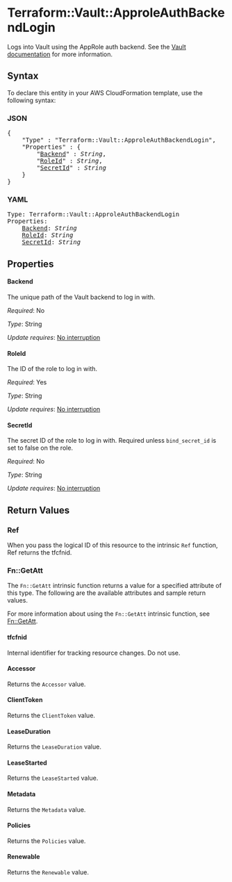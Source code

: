 # Terraform::Vault::ApproleAuthBackendLogin

Logs into Vault using the AppRole auth backend. See the [Vault
documentation](https://www.vaultproject.io/docs/auth/approle.html) for more
information.

## Syntax

To declare this entity in your AWS CloudFormation template, use the following syntax:

### JSON

<pre>
{
    "Type" : "Terraform::Vault::ApproleAuthBackendLogin",
    "Properties" : {
        "<a href="#backend" title="Backend">Backend</a>" : <i>String</i>,
        "<a href="#roleid" title="RoleId">RoleId</a>" : <i>String</i>,
        "<a href="#secretid" title="SecretId">SecretId</a>" : <i>String</i>
    }
}
</pre>

### YAML

<pre>
Type: Terraform::Vault::ApproleAuthBackendLogin
Properties:
    <a href="#backend" title="Backend">Backend</a>: <i>String</i>
    <a href="#roleid" title="RoleId">RoleId</a>: <i>String</i>
    <a href="#secretid" title="SecretId">SecretId</a>: <i>String</i>
</pre>

## Properties

#### Backend

The unique path of the Vault backend to log in with.

_Required_: No

_Type_: String

_Update requires_: [No interruption](https://docs.aws.amazon.com/AWSCloudFormation/latest/UserGuide/using-cfn-updating-stacks-update-behaviors.html#update-no-interrupt)

#### RoleId

The ID of the role to log in with.

_Required_: Yes

_Type_: String

_Update requires_: [No interruption](https://docs.aws.amazon.com/AWSCloudFormation/latest/UserGuide/using-cfn-updating-stacks-update-behaviors.html#update-no-interrupt)

#### SecretId

The secret ID of the role to log in with. Required
unless `bind_secret_id` is set to false on the role.

_Required_: No

_Type_: String

_Update requires_: [No interruption](https://docs.aws.amazon.com/AWSCloudFormation/latest/UserGuide/using-cfn-updating-stacks-update-behaviors.html#update-no-interrupt)

## Return Values

### Ref

When you pass the logical ID of this resource to the intrinsic `Ref` function, Ref returns the tfcfnid.

### Fn::GetAtt

The `Fn::GetAtt` intrinsic function returns a value for a specified attribute of this type. The following are the available attributes and sample return values.

For more information about using the `Fn::GetAtt` intrinsic function, see [Fn::GetAtt](https://docs.aws.amazon.com/AWSCloudFormation/latest/UserGuide/intrinsic-function-reference-getatt.html).

#### tfcfnid

Internal identifier for tracking resource changes. Do not use.

#### Accessor

Returns the <code>Accessor</code> value.

#### ClientToken

Returns the <code>ClientToken</code> value.

#### LeaseDuration

Returns the <code>LeaseDuration</code> value.

#### LeaseStarted

Returns the <code>LeaseStarted</code> value.

#### Metadata

Returns the <code>Metadata</code> value.

#### Policies

Returns the <code>Policies</code> value.

#### Renewable

Returns the <code>Renewable</code> value.

